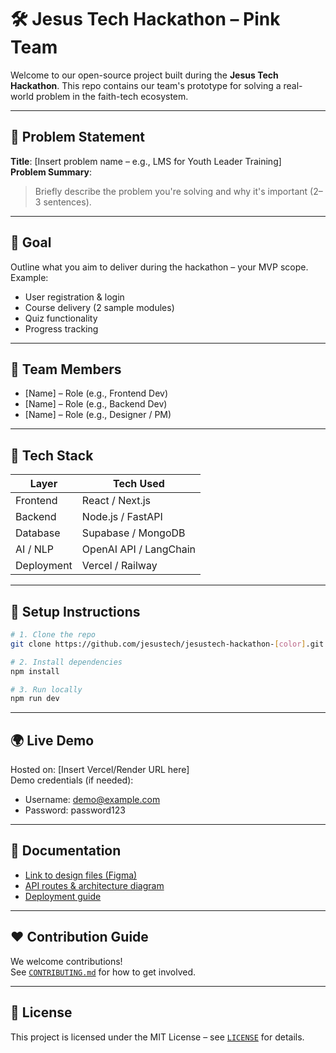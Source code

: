 # 🛠 Jesus Tech Hackathon – Pink Team

Welcome to our open-source project built during the **Jesus Tech Hackathon**. This repo contains our team's prototype for solving a real-world problem in the faith-tech ecosystem.

---

## 📌 Problem Statement

**Title**: [Insert problem name – e.g., LMS for Youth Leader Training]  
**Problem Summary**:  
> Briefly describe the problem you're solving and why it's important (2–3 sentences).

---

## 🎯 Goal

Outline what you aim to deliver during the hackathon – your MVP scope. Example:

- User registration & login
- Course delivery (2 sample modules)
- Quiz functionality
- Progress tracking

---

## 🧠 Team Members

- [Name] – Role (e.g., Frontend Dev)
- [Name] – Role (e.g., Backend Dev)
- [Name] – Role (e.g., Designer / PM)

---

## 🧰 Tech Stack

| Layer         | Tech Used                |
|---------------|--------------------------|
| Frontend      | React / Next.js          |
| Backend       | Node.js / FastAPI        |
| Database      | Supabase / MongoDB       |
| AI / NLP      | OpenAI API / LangChain   |
| Deployment    | Vercel / Railway         |

---

## 🚀 Setup Instructions

```bash
# 1. Clone the repo
git clone https://github.com/jesustech/jesustech-hackathon-[color].git

# 2. Install dependencies
npm install

# 3. Run locally
npm run dev
```

---

## 🌍 Live Demo

Hosted on: [Insert Vercel/Render URL here]  
Demo credentials (if needed):  
- Username: demo@example.com  
- Password: password123  

---

## 📓 Documentation

- [Link to design files (Figma)](https://figma.com)
- [API routes & architecture diagram](docs/architecture.md)
- [Deployment guide](docs/deploy.md)

---

## ❤️ Contribution Guide

We welcome contributions!  
See [`CONTRIBUTING.md`](./CONTRIBUTING.md) for how to get involved.

---

## 📜 License

This project is licensed under the MIT License – see [`LICENSE`](./LICENSE) for details.
